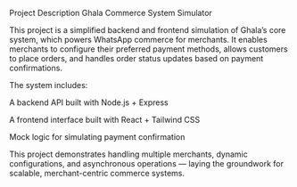 Project Description
Ghala Commerce System Simulator

This project is a simplified backend and frontend simulation of Ghala’s core system, which powers WhatsApp commerce for merchants. It enables merchants to configure their preferred payment methods, allows customers to place orders, and handles order status updates based on payment confirmations.

The system includes:

A backend API built with Node.js + Express

A frontend interface built with React + Tailwind CSS

Mock logic for simulating payment confirmation

This project demonstrates handling multiple merchants, dynamic configurations, and asynchronous operations — laying the groundwork for scalable, merchant-centric commerce systems.

